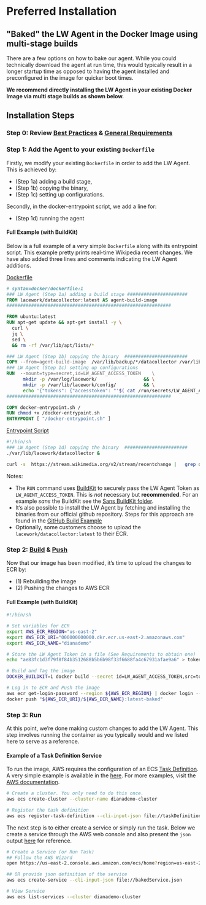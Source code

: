 
# Preferred Installation
## "Baked" the LW Agent in the Docker Image using multi-stage builds

There are a few options on how to bake our agent. While you could technically download the agent at run time, this would typically result in a longer startup time as opposed to having the agent installed and preconfigured in the image for quicker boot times.

**We recommend directly installing the LW Agent in your existing Docker Image via multi stage builds as shown below.**

## Installation Steps 

### Step 0: Review [Best Practices](../../README.md#best-practices) & [General Requirements](../../README.md#requirements)

### Step 1: Add the Agent to your existing `Dockerfile`

Firstly, we modify your existing `Dockerfile` in order to add the LW Agent. This is achieved by:

* (Step 1a) adding a build stage, 
* (Step 1b) copying the binary, 
* (Step 1c) setting up configurations.

Secondly, in the docker-entrypoint script, we add a line for: 

* (Step 1d) running the agent 

#### Full Example (with BuildKit)

Below is a full example of a _very_ simple `Dockerfile` along with its entrypoint script. This example pretty prints real-time Wikipedia recent changes. We have also added three lines and comments indicating the LW Agent additions.

[Dockerfile](multi.dockerfile)
  ```Dockerfile
  # syntax=docker/dockerfile:1
  ### LW Agent (Step 1a) adding a build stage ######################
  FROM lacework/datacollector:latest AS agent-build-image
  ############################################################

  FROM ubuntu:latest
  RUN apt-get update && apt-get install -y \
    curl \
    jq \
    sed \
    && rm -rf /var/lib/apt/lists/*

  ### LW Agent (Step 1b) copying the binary  #######################
  COPY --from=agent-build-image  /var/lib/backup/*/datacollector /var/lib/lacework/datacollector
  ### LW Agent (Step 1c) setting up configurations  
  RUN  --mount=type=secret,id=LW_AGENT_ACCESS_TOKEN    \
        mkdir -p /var/log/lacework/                 && \
        mkdir -p /var/lib/lacework/config/          && \
        echo '{"tokens": {"accesstoken": "'$( cat /run/secrets/LW_AGENT_ACCESS_TOKEN)'"}}' > /var/lib/lacework/config/config.json  
  ############################################################

  COPY docker-entrypoint.sh /
  RUN chmod +x /docker-entrypoint.sh
  ENTRYPOINT [ "/docker-entrypoint.sh" ]
  ```

[Entrypoint Script](docker-entrypoint.sh)
  ```bash
  #!/bin/sh
  ### LW Agent (Step 1d) copying the binary  #######################
  ./var/lib/lacework/datacollector &

  curl -s  https://stream.wikimedia.org/v2/stream/recentchange |   grep data |  sed 's/^data: //g' |  jq -rc 'with_entries(if .key == "$schema" then .key = "schema" else . end)'
```

Notes: 
* The <code>RUN</code></strong> command uses [BuildKit](https://docs.docker.com/develop/develop-images/build_enhancements/) to securely pass the LW Agent Token as <code>LW_AGENT_ACCESS_TOKEN</code>. This is <em>not</em> necessary but <strong>recommended</strong>. For an example <em>sans</em> the BuildKit see the [Sans BuildKit folder](sans-buildkit-example/README.md).
* It’s also possible to install the LW Agent by fetching and installing the binaries from our official github repository. Steps for this approach are found in the [GitHub Build Example](../baked-github-build/README.md)
* Optionally, some customers choose to upload the `lacework/datacollector:latest` to their ECR. 

### Step 2: [Build](build-multi.sh) & [Push](push-multi.sh)

Now that our image has been modified, it’s time to upload the changes to ECR by:

* (1) Rebuilding the image
* (2) Pushing the changes to AWS ECR

#### Full Example (with BuildKit)

  ```bash
  #!/bin/sh

  # Set variables for ECR
  export AWS_ECR_REGION="us-east-2"
  export AWS_ECR_URI="000000000000.dkr.ecr.us-east-2.amazonaws.com"
  export AWS_ECR_NAME="dianademo"

  # Store the LW Agent Token in a file (See Requirements to obtain one)
  echo "ae83fc1d3f79f8f84b3512688b5b6b98f33f6688fa4c67931afae9a6" > token.key

  # Build and Tag the image
  DOCKER_BUILDKIT=1 docker build --secret id=LW_AGENT_ACCESS_TOKEN,src=token.key --force-rm=true --tag "${AWS_ECR_URI}/${AWS_ECR_NAME}:latest-baked" .

  # Log in to ECR and Push the image
  aws ecr get-login-password --region ${AWS_ECR_REGION} | docker login --username AWS --password-stdin ${AWS_ECR_URI}
  docker push "${AWS_ECR_URI}/${AWS_ECR_NAME}:latest-baked"
  ```

### Step 3: Run 

At this point, we’re done making custom changes to add the LW Agent. This step involves running the container as you typically would and we listed here to serve as a reference.

#### Example of a Task Definition Service

To run the image, AWS requires the configuration of an ECS [Task Definition](https://docs.aws.amazon.com/AmazonECS/latest/developerguide/task_definitions.html). A very simple example is available in the [here](taskDefinition.json). For more examples, visit the [AWS documentation](https://docs.aws.amazon.com/AmazonECS/latest/developerguide/example_task_definitions.html).

```bash
# Create a cluster. You only need to do this once.
aws ecs create-cluster --cluster-name dianademo-cluster 

# Register the task definition
aws ecs register-task-definition --cli-input-json file://taskDefinition.json   
```

The next step is to either create a service or simply run the task. Below we create a service through the AWS web console and also present the <code>json</code></strong> output [here](service.json) for reference. 

```bash
# Create a Service (or Run Task) 
## Follow the AWS Wizard
open https://us-east-2.console.aws.amazon.com/ecs/home?region=us-east-2#/clusters/dianademo-cluster/createService 

## OR provide json definition of the service
aws ecs create-service --cli-input-json file://bakedService.json   

# View Service
aws ecs list-services --cluster dianademo-cluster 
```
